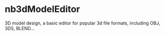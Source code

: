 # nb3dModelEditor
3D model design, a basic editor for popular 3d file formats, including OBJ, 3DS, BLEND...
